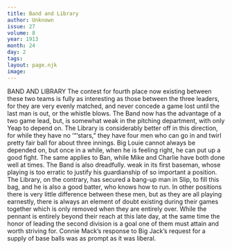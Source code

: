 ```yaml
---
title: Band and Library
author: Unknown
issue: 27
volume: 8
year: 1913
month: 24
day: 2
tags:
layout: page.njk
image:
---
```

BAND AND LIBRARY    The contest for fourth place now existing between these two teams is fully as interesting as those between the three leaders, for they are very evenly matched, and never concede a game lost until the last man is out, or the whistle blows. The Band now has the advantage of a two game lead, but, is somewhat weak in the pitching department, with only Yeap to depend on. The Library is considerably better off in this direction, for while they have no ‘“‘stars,” they have four men who can go in and twirl pretty fair ball for about three innings. Big Louie cannot always be depended on, but once in a while, when he is feeling right, he can put up a good fight. The same applies to Ban, while Mike and Charlie have both done well at times. The Band is also dreadfully. weak in its first baseman, whose playing is too erratic to justify his guardianship of so important a position. The Library, on the contrary, has secured a bang-up man in Slip, to fill this bag, and he is also a good batter, who knows how to run. In other positions there is very little difference between these men, but as they are all playing earnestly, there is always an element of doubt existing during their games together which is only removed when they are entirely over. While the pennant is entirely beyond their reach at this late day, at the same time the honor of leading the second division is a goal one of them must attain and worth striving for.       Connie Mack’s response to Big Jack’s request for a supply of base balls was as prompt as it was liberal. 
